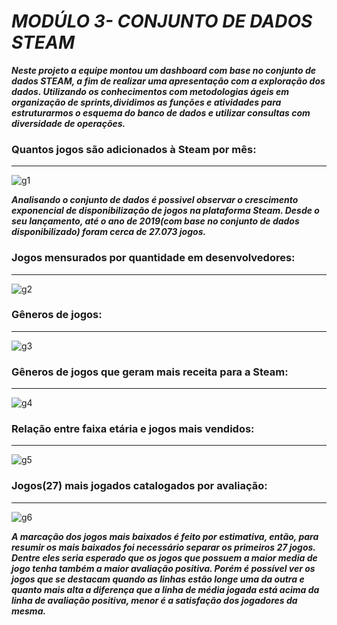  # **_MODÚLO 3- CONJUNTO DE DADOS STEAM_**

 **_Neste projeto a equipe montou um dashboard com base no conjunto de dados STEAM, a fim de realizar uma apresentação com a exploração dos dados.
Utilizando os conhecimentos com metodologias ágeis em organização de sprints,dividimos as funções e atividades para  estruturarmos o esquema do banco de dados e utilizar consultas com diversidade de operações._**
 
### Quantos jogos são adicionados à Steam por mês: 
<hr>

![g1](https://user-images.githubusercontent.com/56237420/139282811-6dbb10f6-7b61-40d4-8a95-324fdaff33f5.png)

**_Analisando o conjunto de dados é possivel observar o crescimento exponencial de disponibilização de jogos na plataforma Steam.
Desde o seu lançamento, até o ano de 2019(com base no conjunto de dados disponibilizado) foram cerca de 27.073 jogos._**

### Jogos mensurados por quantidade em desenvolvedores:
<hr>

![g2](https://user-images.githubusercontent.com/56237420/139282838-6ac9d145-2940-49e8-8d2c-4e4ac5a21e83.png)

### Gêneros de jogos:
<hr>

![g3](https://user-images.githubusercontent.com/56237420/139282871-a4d149b5-45b8-4ef8-9cf7-b9c66401bf16.png)

### Gêneros de jogos que geram mais receita para a Steam: 
<hr>

![g4](https://user-images.githubusercontent.com/56237420/139282887-6d54bc3a-8b4e-43cb-9f6e-b784f05b1ec2.png)

### Relação entre faixa etária e jogos mais vendidos:
<hr>

![g5](https://user-images.githubusercontent.com/56237420/139283583-dbc8d8f3-3cb6-4a5d-8d32-e04f20a82645.png)

### Jogos(27) mais jogados catalogados por avaliação:
<hr>

![g6](https://user-images.githubusercontent.com/56237420/139282909-e6898cad-d5b3-445c-81dc-2961fe2ebb34.png)

**_A marcação dos jogos mais baixados é feito por estimativa, então, para resumir os mais baixados foi necessário separar os primeiros 27 jogos. Dentre eles seria esperado que os jogos que possuem a maior media de jogo tenha também a maior avaliação positiva. Porém é possível ver os jogos que se destacam quando as linhas estão longe uma da outra e quanto mais alta a diferença que a linha de média jogada está acima da linha de avaliação positiva, menor é a satisfação dos jogadores da mesma._**
